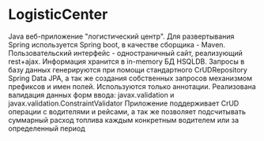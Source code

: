# LogisticCenter
Java веб-приложение "логистический центр". 
Для развертывания Spring используется Spring boot, в качестве сборщика - Maven. 
Пользовательский интерфейс - одностраничный сайт, реализующий rest+ajax. 
Информация хранится в in-memory БД HSQLDB. Запросы в базу данных генерируются при помощи стандартного CrUDRepository Spring Data JPA, 
а так же создания собственных запросов механизмом префиксов и имен полей.
Используются только аннотации.
Реализована валидация данных форм ввода: javax.validation и javax.validation.ConstraintValidator
Приложение поддерживает CrUD операции с водителями и рейсами, а так же позволяет подсчитывать суммарный расход 
топлива каждым конкретным водителем или за определенный период
